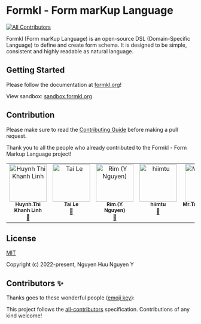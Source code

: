 # Formkl - Form marKup Language
<!-- ALL-CONTRIBUTORS-BADGE:START - Do not remove or modify this section -->
[![All Contributors](https://img.shields.io/badge/all_contributors-5-orange.svg?style=flat-square)](#contributors-)
<!-- ALL-CONTRIBUTORS-BADGE:END -->

Formkl (Form marKup Language) is an open-source DSL (Domain-Specific Language) to define and create form schema. It is designed to be simple, consistent and highly readable as natural language.

## Getting Started

Please follow the documentation at [formkl.org](https://formkl.org)!

View sandbox: [sandbox.formkl.org](https://sandbox.formkl.org)

## Contribution

Please make sure to read the [Contributing Guide](https://formkl.org/learning/contribution-guide.html) before making a pull request.

Thank you to all the people who already contributed to the Formkl - Form Markup Language project!

<!-- ALL-CONTRIBUTORS-LIST:START - Do not remove or modify this section -->
<!-- prettier-ignore-start -->
<!-- markdownlint-disable -->
<table>
  <tbody>
    <tr>
      <td align="center" valign="top" width="14.28%"><a href="http://bongudth.me"><img src="https://avatars.githubusercontent.com/u/73637868?v=4?s=100" width="100px;" alt="Huynh Thi Khanh Linh"/><br /><sub><b>Huynh Thi Khanh Linh</b></sub></a><br /><a href="https://github.com/imrim12/formkl/commits?author=bongudth" title="Documentation">📖</a></td>
      <td align="center" valign="top" width="14.28%"><a href="https://www.linkedin.com/in/tai-le-05124a187/"><img src="https://avatars.githubusercontent.com/u/44340263?v=4?s=100" width="100px;" alt="Tai Le"/><br /><sub><b>Tai Le</b></sub></a><br /><a href="#plugin-tailtq" title="Plugin/utility libraries">🔌</a></td>
      <td align="center" valign="top" width="14.28%"><a href="http://nguyenhuunguyeny.com"><img src="https://avatars.githubusercontent.com/u/46400321?v=4?s=100" width="100px;" alt="Rim (Y Nguyen)"/><br /><sub><b>Rim (Y Nguyen)</b></sub></a><br /><a href="#maintenance-imrim12" title="Maintenance">🚧</a></td>
      <td align="center" valign="top" width="14.28%"><a href="https://github.com/quangtudng"><img src="https://avatars.githubusercontent.com/u/46390091?v=4?s=100" width="100px;" alt="hiimtu"/><br /><sub><b>hiimtu</b></sub></a><br /><a href="#maintenance-quangtudng" title="Maintenance">🚧</a></td>
      <td align="center" valign="top" width="14.28%"><a href="https://github.com/kenjinz"><img src="https://avatars.githubusercontent.com/u/46472859?v=4?s=100" width="100px;" alt="Mr.TruongAnhVu"/><br /><sub><b>Mr.TruongAnhVu</b></sub></a><br /><a href="#maintenance-kenjinz" title="Maintenance">🚧</a></td>
    </tr>
  </tbody>
</table>

<!-- markdownlint-restore -->
<!-- prettier-ignore-end -->

<!-- ALL-CONTRIBUTORS-LIST:END -->

## License

[MIT](https://opensource.org/licenses/MIT)

Copyright (c) 2022-present, Nguyen Huu Nguyen Y

## Contributors ✨

Thanks goes to these wonderful people ([emoji key](https://allcontributors.org/docs/en/emoji-key)):

<!-- ALL-CONTRIBUTORS-LIST:START - Do not remove or modify this section -->
<!-- prettier-ignore-start -->
<!-- markdownlint-disable -->
<!-- markdownlint-restore -->
<!-- prettier-ignore-end -->
<!-- ALL-CONTRIBUTORS-LIST:END -->

This project follows the [all-contributors](https://github.com/all-contributors/all-contributors) specification. Contributions of any kind welcome!
